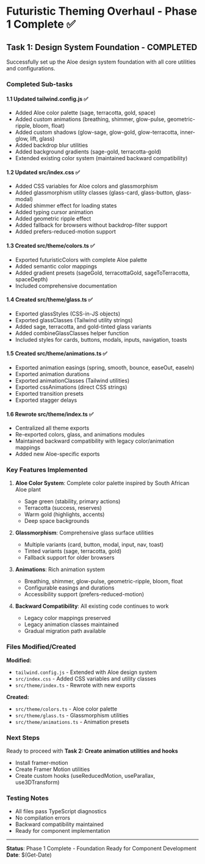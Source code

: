 # Futuristic Theming Overhaul - Phase 1 Complete ✅

## Task 1: Design System Foundation - COMPLETED

Successfully set up the Aloe design system foundation with all core utilities and configurations.

### Completed Sub-tasks

#### 1.1 Updated tailwind.config.js ✅
- Added Aloe color palette (sage, terracotta, gold, space)
- Added custom animations (breathing, shimmer, glow-pulse, geometric-ripple, bloom, float)
- Added custom shadows (glow-sage, glow-gold, glow-terracotta, inner-glow, lift, glass)
- Added backdrop blur utilities
- Added background gradients (sage-gold, terracotta-gold)
- Extended existing color system (maintained backward compatibility)

#### 1.2 Updated src/index.css ✅
- Added CSS variables for Aloe colors and glassmorphism
- Added glassmorphism utility classes (glass-card, glass-button, glass-modal)
- Added shimmer effect for loading states
- Added typing cursor animation
- Added geometric ripple effect
- Added fallback for browsers without backdrop-filter support
- Added prefers-reduced-motion support

#### 1.3 Created src/theme/colors.ts ✅
- Exported futuristicColors with complete Aloe palette
- Added semantic color mappings
- Added gradient presets (sageGold, terracottaGold, sageToTerracotta, spaceDepth)
- Included comprehensive documentation

#### 1.4 Created src/theme/glass.ts ✅
- Exported glassStyles (CSS-in-JS objects)
- Exported glassClasses (Tailwind utility strings)
- Added sage, terracotta, and gold-tinted glass variants
- Added combineGlassClasses helper function
- Included styles for cards, buttons, modals, inputs, navigation, toasts

#### 1.5 Created src/theme/animations.ts ✅
- Exported animation easings (spring, smooth, bounce, easeOut, easeIn)
- Exported animation durations
- Exported animationClasses (Tailwind utilities)
- Exported cssAnimations (direct CSS strings)
- Exported transition presets
- Exported stagger delays

#### 1.6 Rewrote src/theme/index.ts ✅
- Centralized all theme exports
- Re-exported colors, glass, and animations modules
- Maintained backward compatibility with legacy color/animation mappings
- Added new Aloe-specific exports

### Key Features Implemented

1. **Aloe Color System**: Complete color palette inspired by South African Aloe plant
   - Sage green (stability, primary actions)
   - Terracotta (success, reserves)
   - Warm gold (highlights, accents)
   - Deep space backgrounds

2. **Glassmorphism**: Comprehensive glass surface utilities
   - Multiple variants (card, button, modal, input, nav, toast)
   - Tinted variants (sage, terracotta, gold)
   - Fallback support for older browsers

3. **Animations**: Rich animation system
   - Breathing, shimmer, glow-pulse, geometric-ripple, bloom, float
   - Configurable easings and durations
   - Accessibility support (prefers-reduced-motion)

4. **Backward Compatibility**: All existing code continues to work
   - Legacy color mappings preserved
   - Legacy animation classes maintained
   - Gradual migration path available

### Files Modified/Created

**Modified:**
- `tailwind.config.js` - Extended with Aloe design system
- `src/index.css` - Added CSS variables and utility classes
- `src/theme/index.ts` - Rewrote with new exports

**Created:**
- `src/theme/colors.ts` - Aloe color palette
- `src/theme/glass.ts` - Glassmorphism utilities
- `src/theme/animations.ts` - Animation presets

### Next Steps

Ready to proceed with **Task 2: Create animation utilities and hooks**
- Install framer-motion
- Create Framer Motion utilities
- Create custom hooks (useReducedMotion, useParallax, use3DTransform)

### Testing Notes

- All files pass TypeScript diagnostics
- No compilation errors
- Backward compatibility maintained
- Ready for component implementation

---

**Status**: Phase 1 Complete - Foundation Ready for Component Development
**Date**: $(Get-Date)
